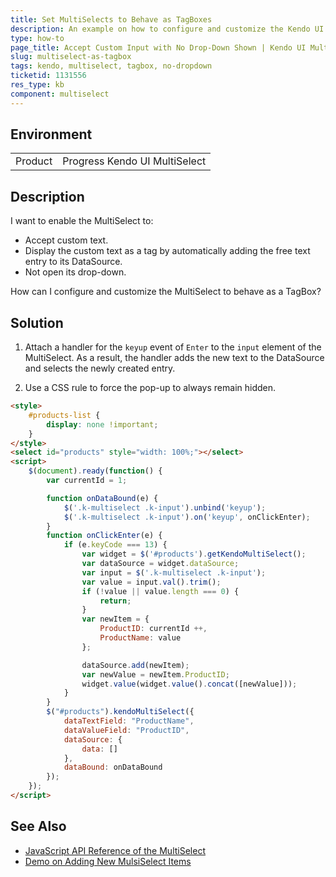```yaml
---
title: Set MultiSelects to Behave as TagBoxes
description: An example on how to configure and customize the Kendo UI MultiSelect to accept custom user input and not display its pop-up drop-down.
type: how-to
page_title: Accept Custom Input with No Drop-Down Shown | Kendo UI MultiSelect
slug: multiselect-as-tagbox
tags: kendo, multiselect, tagbox, no-dropdown
ticketid: 1131556
res_type: kb
component: multiselect
---
```


## Environment

<table>
 <tr>
  <td>Product</td>
  <td>Progress Kendo UI MultiSelect</td>
 </tr>
</table>

## Description

I want to enable the MultiSelect to:

* Accept custom text.
* Display the custom text as a tag by automatically adding the free text entry to its DataSource.
* Not open its drop-down.

How can I configure and customize the MultiSelect to behave as a TagBox?

## Solution

1. Attach a handler for the `keyup` event of `Enter` to the `input` element of the MultiSelect. As a result, the handler adds the new text to the DataSource and selects the newly created entry.

1. Use a CSS rule to force the pop-up to always remain hidden.

````html
<style>
	#products-list {
		display: none !important;
	}
</style>
<select id="products" style="width: 100%;"></select>
<script>
	$(document).ready(function() {
		var currentId = 1;

		function onDataBound(e) {
			$('.k-multiselect .k-input').unbind('keyup');
			$('.k-multiselect .k-input').on('keyup', onClickEnter);
		}
		function onClickEnter(e) {
			if (e.keyCode === 13) {
				var widget = $('#products').getKendoMultiSelect();
				var dataSource = widget.dataSource;
				var input = $('.k-multiselect .k-input');
				var value = input.val().trim();
				if (!value || value.length === 0) {
					return;
				}
				var newItem = {
					ProductID: currentId ++,
					ProductName: value
				};

				dataSource.add(newItem);
				var newValue = newItem.ProductID;
				widget.value(widget.value().concat([newValue]));
			}
		}
		$("#products").kendoMultiSelect({
			dataTextField: "ProductName",
			dataValueField: "ProductID",
			dataSource: {
				data: []
			},
			dataBound: onDataBound
		});
	});
</script>
````

## See Also

* [JavaScript API Reference of the MultiSelect](http://docs.telerik.com/kendo-ui/api/javascript/ui/multiselect)
* [Demo on Adding New MulsiSelect Items](http://demos.telerik.com/kendo-ui/multiselect/addnewitem)

